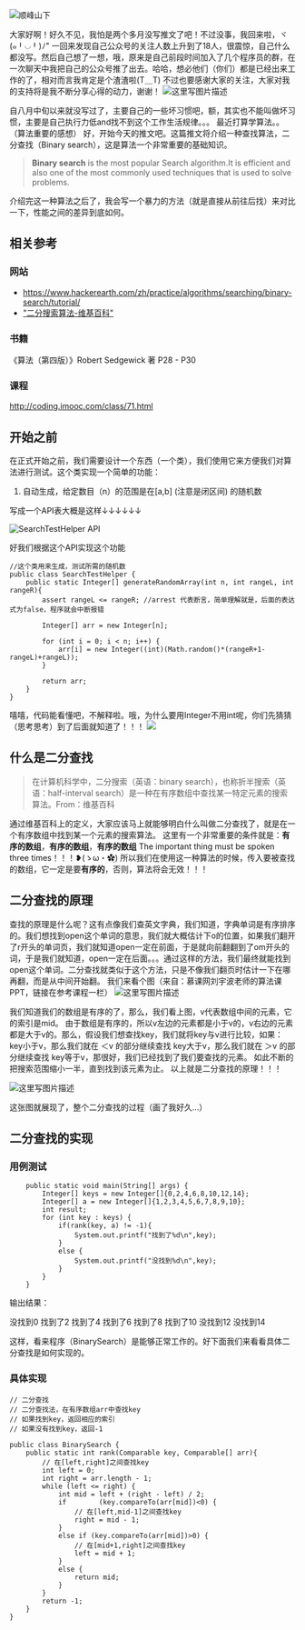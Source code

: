 ![顺峰山下](http://img.blog.csdn.net/20171019214104434?watermark/2/text/aHR0cDovL2Jsb2cuY3Nkbi5uZXQveWFuY29tMjAxNg==/font/5a6L5L2T/fontsize/400/fill/I0JBQkFCMA==/dissolve/70/gravity/SouthEast)

 大家好啊！好久不见，我怕是两个多月没写推文了吧！不过没事，我回来啦，ヾ(๑╹◡╹)ﾉ"
 一回来发现自己公众号的关注人数上升到了18人，很震惊，自己什么都没写。然后自己想了一想，哦，原来是自己前段时间加入了几个程序员的群，在一次聊天中我把自己的公众号推了出去。哈哈，想必他们（你们）都是已经出来工作的了，相对而言我肯定是个渣渣啦(T＿T) 不过也要感谢大家的关注，大家对我的支持将是我不断分享心得的动力，谢谢！
 ![这里写图片描述](http://img.blog.csdn.net/20171019220418772?watermark/2/text/aHR0cDovL2Jsb2cuY3Nkbi5uZXQveWFuY29tMjAxNg==/font/5a6L5L2T/fontsize/400/fill/I0JBQkFCMA==/dissolve/70/gravity/SouthEast)

 自八月中旬以来就没写过了，主要自己的一些坏习惯吧，额，其实也不能叫做坏习惯，主要是自己执行力低and找不到这个工作生活规律。。。
 最近打算学算法。。（算法重要的感想）
 好，开始今天的推文吧。这篇推文将介绍一种查找算法，二分查找（Binary search），这是算法一个非常重要的基础知识。


> **Binary search** is the most popular Search algorithm.It is efficient and also one of the most commonly used techniques that is used to solve problems.

 介绍完这一种算法之后了，我会写一个暴力的方法（就是直接从前往后找）来对比一下，性能之间的差异到底如何。

## 相关参考

### 网站


 - https://www.hackerearth.com/zh/practice/algorithms/searching/binary-search/tutorial/
 - ["二分搜索算法-维基百科"](https://zh.wikipedia.org/wiki/%E4%BA%8C%E5%88%86%E6%90%9C%E7%B4%A2%E7%AE%97%E6%B3%95 )

### 书籍
《算法（第四版）》Robert Sedgewick 著 P28 - P30

### 课程
 http://coding.imooc.com/class/71.html

## 开始之前
 在正式开始之前，我们需要设计一个东西（一个类），我们使用它来方便我们对算法进行测试。这个类实现一个简单的功能：

 1. 自动生成，给定数目（n）的范围是在[a,b] (注意是闭区间) 的随机数

 写成一个API表大概是这样↓↓↓↓↓↓

![SearchTestHelper API](http://img.blog.csdn.net/20171020194722788?watermark/2/text/aHR0cDovL2Jsb2cuY3Nkbi5uZXQveWFuY29tMjAxNg==/font/5a6L5L2T/fontsize/400/fill/I0JBQkFCMA==/dissolve/70/gravity/SouthEast)

 好我们根据这个API实现这个功能

```
//这个类用来生成，测试所需的随机数
public class SearchTestHelper {
    public static Integer[] generateRandomArray(int n, int rangeL, int rangeR){
        assert rangeL <= rangeR; //arrest 代表断言，简单理解就是，后面的表达式为false，程序就会中断报错

        Integer[] arr = new Integer[n];

        for (int i = 0; i < n; i++) {
            arr[i] = new Integer((int)(Math.random()*(rangeR+1-rangeL)+rangeL));
        }

        return arr;
    }
}
```

 嘻嘻，代码能看懂吧，不解释啦。哦，为什么要用Integer不用int呢，你们先猜猜（思考思考）到了后面就知道了！！！
![](http://img.blog.csdn.net/20171020195355245?watermark/2/text/aHR0cDovL2Jsb2cuY3Nkbi5uZXQveWFuY29tMjAxNg==/font/5a6L5L2T/fontsize/400/fill/I0JBQkFCMA==/dissolve/70/gravity/SouthEast)

## 什么是二分查找

> 在计算机科学中，二分搜索（英语：binary search），也称折半搜索（英语：half-interval search）是一种在有序数组中查找某一特定元素的搜索算法。From：维基百科

 通过维基百科上的定义，大家应该马上就能够明白什么叫做二分查找了，就是在一个有序数组中找到某一个元素的搜索算法。
 这里有一个非常重要的条件就是：**有序的数组**，**有序的数组**，**有序的数组**
 The important thing must  be spoken three times！！！❥(ゝω・✿ฺ)
 所以我们在使用这一种算法的时候，传入要被查找的数组，它一定是要**有序的**，否则，算法将会无效！！！

## 二分查找的原理
 查找的原理是什么呢？这有点像我们查英文字典，我们知道，字典单词是有序排序的。我们想找到open这个单词的意思，我们就大概估计下o的位置，如果我们翻开了r开头的单词页，我们就知道open一定在前面，于是就向前翻翻到了om开头的词，于是我们就知道，open一定在后面。。。通过这样的方法，我们最终就能找到open这个单词。二分查找就类似于这个方法，只是不像我们翻页时估计一下在哪再翻，而是从中间开始翻。
 我们来看个图（来自：慕课网刘宇波老师的算法课PPT，链接在参考课程一栏）
![这里写图片描述](http://img.blog.csdn.net/20171020220737382?watermark/2/text/aHR0cDovL2Jsb2cuY3Nkbi5uZXQveWFuY29tMjAxNg==/font/5a6L5L2T/fontsize/400/fill/I0JBQkFCMA==/dissolve/70/gravity/SouthEast)

 我们知道我们的数组是有序的了，那么，我们看上图，v代表数组中间的元素，它的索引是mid。
 由于数组是有序的，所以v左边的元素都是小于v的，v右边的元素都是大于v的。那么，假设我们想查找key，我们就将key与v进行比较，如果：
 key小于v，那么我们就在 ＜v 的部分继续查找
 key大于v，那么我们就在 ＞v 的部分继续查找
 key等于v，那很好，我们已经找到了我们要查找的元素。
 如此不断的把搜索范围缩小一半，直到找到该元素为止。
 以上就是二分查找的原理！！！

 ![这里写图片描述](http://img.blog.csdn.net/20171020225057533?watermark/2/text/aHR0cDovL2Jsb2cuY3Nkbi5uZXQveWFuY29tMjAxNg==/font/5a6L5L2T/fontsize/400/fill/I0JBQkFCMA==/dissolve/70/gravity/SouthEast)

 这张图就展现了，整个二分查找的过程（画了我好久...）

## 二分查找的实现

### 用例测试

```
    public static void main(String[] args) {
        Integer[] keys = new Integer[]{0,2,4,6,8,10,12,14};
        Integer[] a = new Integer[]{1,2,3,4,5,6,7,8,9,10};
        int result;
        for (int key : keys) {
            if(rank(key, a) != -1){
                System.out.printf("找到了%d\n",key);
            }
            else {
                System.out.printf("没找到%d\n",key);
            }
        }
    }
```

 输出结果：

没找到0
找到了2
找到了4
找到了6
找到了8
找到了10
没找到12
没找到14

 这样，看来程序（BinarySearch）是能够正常工作的。好下面我们来看看具体二分查找是如何实现的。
### 具体实现

```
// 二分查找
// 二分查找法，在有序数组arr中查找key
// 如果找到key，返回相应的索引
// 如果没有找到key，返回-1

public class BinarySearch {
    public static int rank(Comparable key, Comparable[] arr){
        // 在[left,right]之间查找key
        int left = 0;
        int right = arr.length - 1;
        while (left <= right) {
            int mid = left + (right - left) / 2;
            if        (key.compareTo(arr[mid])<0) {
                // 在[left,mid-1]之间查找key
                right = mid - 1;
            }
            else if (key.compareTo(arr[mid])>0) {
                // 在[mid+1,right]之间查找key
                left = mid + 1;
            }
            else {
                return mid;
            }
        }
        return -1;
    }
}
```